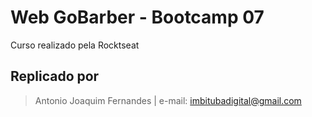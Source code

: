 # Web GoBarber - Bootcamp 07

Curso realizado pela Rocktseat

## Replicado por

> Antonio Joaquim Fernandes | e-mail: imbitubadigital@gmail.com
